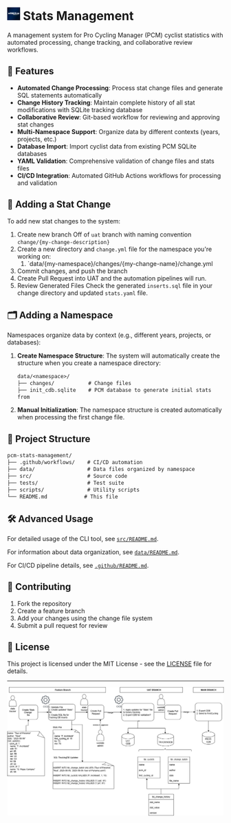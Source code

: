 # <img src="images/worlddb_logo.jpg" alt="" width="30" height="30"> Stats Management

A management system for Pro Cycling Manager (PCM) cyclist statistics with automated processing, change tracking, and collaborative review workflows.

## 🌟 Features

- **Automated Change Processing**: Process stat change files and generate SQL statements automatically
- **Change History Tracking**: Maintain complete history of all stat modifications with SQLite tracking database
- **Collaborative Review**: Git-based workflow for reviewing and approving stat changes
- **Multi-Namespace Support**: Organize data by different contexts (years, projects, etc.)
- **Database Import**: Import cyclist data from existing PCM SQLite databases
- **YAML Validation**: Comprehensive validation of change files and stats files
- **CI/CD Integration**: Automated GitHub Actions workflows for processing and validation


## 📝 Adding a Stat Change

To add new stat changes to the system:

1. Create new branch Off of `uat` branch with naming convention `change/{my-change-description}`
2. Create a new directory and `change.yml` file for the namespace you're working on:
   1.  `data/{my-namespace}/changes/{my-change-name}/change.yml
3. Commit changes, and push the branch
4. Create Pull Request into UAT and the automation pipelines will run.
5. Review Generated Files Check the generated `inserts.sql` file in your change directory and updated `stats.yaml` file.

## 🗂️ Adding a Namespace

Namespaces organize data by context (e.g., different years, projects, or databases):

1. **Create Namespace Structure**: The system will automatically create the structure when you create a namespace directory:
   ```
   data/<namespace>/
   ├── changes/           # Change files
   ├── init_cdb.sqlite    # PCM database to generate initial stats from
   ```

2. **Manual Initialization**: The namespace structure is created automatically when processing the first change file.

## 📁 Project Structure

```
pcm-stats-management/
├── .github/workflows/    # CI/CD automation
├── data/                 # Data files organized by namespace
├── src/                  # Source code
├── tests/                # Test suite
├── scripts/              # Utility scripts
└── README.md            # This file
```

## 🛠️ Advanced Usage

For detailed usage of the CLI tool, see [`src/README.md`](src/README.md).

For information about data organization, see [`data/README.md`](data/README.md).

For CI/CD pipeline details, see [`.github/README.md`](.github/README.md).

## 🤝 Contributing

1. Fork the repository
2. Create a feature branch
3. Add your changes using the change file system
4. Submit a pull request for review

## 📄 License

This project is licensed under the MIT License - see the [LICENSE](LICENSE) file for details.

---

![Project Workflow](images/workflow.jpg)
